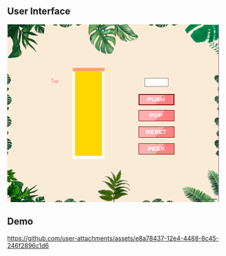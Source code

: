 ## User Interface

<img controls src="README-assets/user-interface.png"></img>

## Demo 

https://github.com/user-attachments/assets/e8a78437-12e4-4488-8c45-246f2896c1d6
